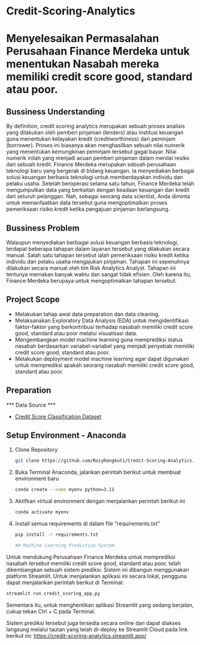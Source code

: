 # Credit-Scoring-Analytics
# Menyelesaikan Permasalahan Perusahaan Finance Merdeka untuk menentukan Nasabah mereka memiliki credit score good, standard atau poor.

## Bussiness Understanding
By definition, credit scoring analytics merupakan sebuah proses analisis yang dilakukan oleh pemberi pinjaman (lenders) atau institusi keuangan guna menentukan kelayakan kredit (creditworthiness) dari peminjam (borrower). Proses ini biasanya akan menghasilkan sebuah nilai numerik yang menentukan kemungkinan peminjam tersebut gagal bayar. Nilai numerik inilah yang menjadi acuan pemberi pinjaman dalam menilai resiko dari sebuah kredit.
Finance Merdeka merupakan sebuah perusahaan teknologi baru yang bergerak di bidang keuangan. Ia menyediakan berbagai solusi keuangan berbasis teknologi untuk memberdayakan individu dan pelaku usaha.
Setelah beroperasi selama satu tahun, Finance Merdeka telah mengumpulkan data yang berkaitan dengan keadaan keuangan dan kredit dari seluruh pelanggan. Nah, sebagai seorang data scientist, Anda diminta untuk memanfaatkan data tersebut guna mengoptimalkan proses pemeriksaan risiko kredit ketika pengajuan pinjaman berlangsung.

## Bussiness Problem
Walaupun menyediakan berbagai solusi keuangan berbasis teknologi, terdapat beberapa tahapan dalam layanan tersebut yang dilakukan secara manual. Salah satu tahapan tersebut ialah pemeriksaan risiko kredit ketika individu dan pelaku usaha mengajukan pinjaman. Tahapan ini sepenuhnya dilakukan secara manual oleh tim Risk Analytics Analyst. Tahapan ini tentunya memakan banyak waktu dan sangat tidak efisien. Oleh karena itu, Finance Merdeka berupaya untuk mengoptimalkan tahapan tersebut.

## Project Scope
- Melakukan tahap awal data preparation dan data cleaning.
- Melaksanakan Exploratory Data Analysis (EDA) untuk mengidentifikasi faktor-faktor yang berkontribusi terhadap nasabah  memiliki credit score good, standard atau poor melalui visualisasi data.
- Mengembangkan model machine learning guna memprediksi status nasabah berdasarkan variabel-variabel yang menjadi penyebab memiliki credit score good, standard atau poor.
- Melakukan deployment model machine learning agar dapat digunakan untuk memprediksi apakah seorang nasabah memiliki credit score good, standard atau poor.

## Preparation
*** Data Source ***
- [Credit Score Classification Dataset](https://www.kaggle.com/datasets/parisrohan/credit-score-classification)

## Setup Environment - Anaconda

1. Clone Repository
   ```bash
   git clone https://github.com/RozyRangkuti/Credit-Scoring-Analytics.git
   ```

2. Buka Terminal Anaconda, jalankan perintah berikut untuk membuat environment baru
   ```bash
   conda create --name myenv python=3.11
   ```
   
3. Aktifkan virtual environment dengan menjalankan perintah berikut ini
   ```bash
   conda activate myenv
   ```
   
4. Install semua requirements di dalam file "requirements.txt"
   ```bash
   pip install -r requirements.txt

   ## Machine Learning Prediction System
Untuk mendukung Perusahaan Finance Merdeka untuk memprediksi nasabah tersebut memiliki credit score good, standard atau poor, telah dikembangkan sebuah sistem prediksi. Sistem ini dibangun menggunakan platform Streamlit. Untuk menjalankan aplikasi ini secara lokal, pengguna dapat menjalankan perintah berikut di Terminal:

```bash
streamlit run credit_scoring_app.py
```

Sementara itu, untuk menghentikan aplikasi Streamlit yang sedang berjalan, cukup tekan Ctrl + C pada Terminal.

Sistem prediksi tersebut juga tersedia secara online dan dapat diakses langsung melalui tautan yang telah di-deploy ke Streamlit Cloud pada link berikut ini: https://credit-scoring-analytics.streamlit.app/
